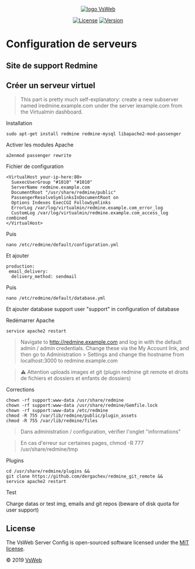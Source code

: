 <p align="center">
    <a href="https://vsweb.be"><img src="https://vsweb.be/userfiles/images/14548837631453228685logo.png" alt="logo VsWeb"></a>
</p>

<p align="center">
    <a href="https://opensource.org/licenses/MIT" target="_blank"><img src="https://img.shields.io/badge/License-MIT-yellow.svg" alt="License"></a>
    <a href="https://github.com/jul6art/symfony-skeleton" target="_blank"><img src="https://img.shields.io/static/v1?label=stable&message=v1&color=success" alt="Version"></a>
</p>

Configuration de serveurs
=========================
Site de support Redmine
-----------------------

Créer un serveur virtuel
------------------------

> This part is pretty much self-explanatory: create a new subserver named ìredmine.example.com under the server ìexample.com from the Virtualmin dashboard.

Installation

```console
sudo apt-get install redmine redmine-mysql libapache2-mod-passenger
```


Activer les modules Apache

```console
a2enmod passenger rewrite
```

Fichier de configuration

```apacheconfig
<VirtualHost your-ip-here:80>
  SuexecUserGroup "#1010" "#1010"
  ServerName redmine.example.com
  DocumentRoot "/usr/share/redmine/public"
  PassengerResolveSymlinksInDocumentRoot on
  Options Indexes ExecCGI FollowSymlinks
  ErrorLog /var/log/virtualmin/redmine.example.com_error_log
  CustomLog /var/log/virtualmin/redmine.example.com_access_log combined
</VirtualHost>
```

Puis

```console
nano /etc/redmine/default/configuration.yml
```
    
Et ajouter

```console
production:
 email_delivery:
  delivery_method: sendmail
```
 
Puis 

```console
nano /etc/redmine/default/database.yml
```
    
Et ajouter database support user "support" in configuration of database

  
Redémarrer Apache

```console
service apache2 restart
```

> Navigate to http://redmine.example.com and log in with the default admin / admin credentials. Change these via the My Account link, and then go to Administration > Settings and change the hostname from localhost:3000 to redmine.example.com

> :warning: Attention uploads images et git (plugin redmine git remote et droits de fichiers et dossiers et enfants de dossiers)

Corrections

```console
chown -rf support:www-data /usr/share/redmine
chown -rf support:www-data /usr/share/redmine/Gemfile.lock
chown -rf support:www-data /etc/redmine
chmod -R 755 /var/lib/redmine/public/plugin_assets
chmod -R 755 /var/lib/redmine/files
```
    
> Dans administration / configuration, vérifier l'onglet "informations"
    
> En cas d'erreur sur certaines pages, chmod -R 777 /usr/share/redmine/tmp

Plugins
 
```console
cd /usr/share/redmine/plugins &&
git clone https://github.com/dergachev/redmine_git_remote &&
service apache2 restart
```

Test

Charge datas or test img, emails and git repos (beware of disk quota for user support)


License
-------

The VsWeb Server Config is open-sourced software licensed under the [MIT license](https://opensource.org/licenses/MIT).

&copy; 2019 [VsWeb](https://vsweb.be) 

















